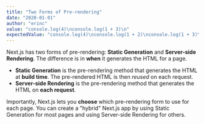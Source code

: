 ```yaml
---
title: "Two Forms of Pre-rendering"
date: "2020-01-01"
author: "erinc"
value: "console.log(4)\nconsole.log(1 + 3)\n"
expectedValue: "console.log(4)\nconsole.log(1 + 2)\nconsole.log(1 + 3)\n"
---
```


Next.js has two forms of pre-rendering: **Static Generation** and **Server-side Rendering**. The difference is in **when** it generates the HTML for a page.

- **Static Generation** is the pre-rendering method that generates the HTML at **build time**. The pre-rendered HTML is then _reused_ on each request.
- **Server-side Rendering** is the pre-rendering method that generates the HTML on **each request**.

Importantly, Next.js lets you **choose** which pre-rendering form to use for each page. You can create a "hybrid" Next.js app by using Static Generation for most pages and using Server-side Rendering for others.